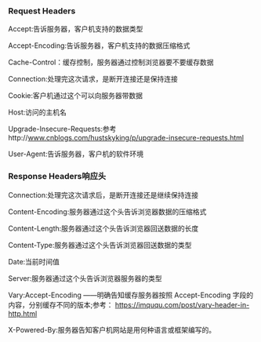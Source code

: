### Request Headers

Accept:告诉服务器，客户机支持的数据类型

Accept-Encoding:告诉服务器，客户机支持的数据压缩格式

Cache-Control：缓存控制，服务器通过控制浏览器要不要缓存数据

Connection:处理完这次请求，是断开连接还是保持连接

Cookie:客户机通过这个可以向服务器带数据

Host:访问的主机名

Upgrade-Insecure-Requests:参考http://www.cnblogs.com/hustskyking/p/upgrade-insecure-requests.html

User-Agent:告诉服务器，客户机的软件环境


### Response Headers响应头

Connection:处理完这次请求后，是断开连接还是继续保持连接

Content-Encoding:服务器通过这个头告诉浏览器数据的压缩格式

Content-Length:服务器通过这个头告诉浏览器回送数据的长度

Content-Type:服务器通过这个头告诉浏览器回送数据的类型

Date:当前时间值

Server:服务器通过这个头告诉浏览器服务器的类型

Vary:Accept-Encoding ——明确告知缓存服务器按照 Accept-Encoding 字段的内容，分别缓存不同的版本;参考：
https://imququ.com/post/vary-header-in-http.html

X-Powered-By:服务器告知客户机网站是用何种语言或框架编写的。